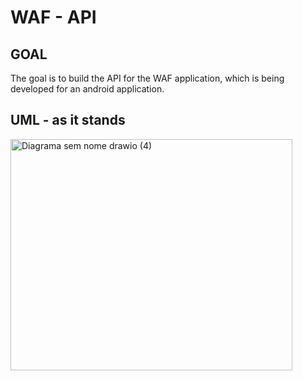 # WAF - API

## GOAL

The goal is to build the API for the WAF application, which is being developed for an android application.

## UML - as it stands

<img width="451" height="370" alt="Diagrama sem nome drawio (4)" src="https://github.com/user-attachments/assets/d2127c89-1851-4fd1-ba4b-890dfe81c9d9" />
